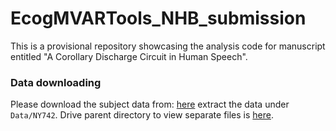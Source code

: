 # EcogMVARTools_NHB_submission

This is a provisional repository showcasing the analysis code for manuscript entitled "A Corollary Discharge Circuit in Human Speech".

### Data downloading
Please download the subject data from:
[here](https://drive.google.com/file/)
extract the data under `Data/NY742`. Drive parent directory to view separate files is [here](https://drive.google.com/drive/folders/).

